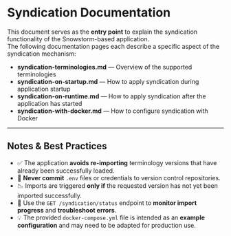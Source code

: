 # Syndication Documentation

This document serves as the **entry point** to explain the syndication functionality of the Snowstorm-based application.  
The following documentation pages each describe a specific aspect of the syndication mechanism:

- **syndication-terminologies.md** — Overview of the supported terminologies
- **syndication-on-startup.md** — How to apply syndication during application startup
- **syndication-on-runtime.md** — How to apply syndication after the application has started
- **syndication-with-docker.md** — How to configure syndication with Docker

---

## Notes & Best Practices

- ✅ The application **avoids re-importing** terminology versions that have already been successfully loaded.
- 🔐 **Never commit** `.env` files or credentials to version control repositories.
- 📉 Imports are triggered **only if** the requested version has not yet been imported successfully.
- 🔎 Use the `GET /syndication/status` endpoint to **monitor import progress** and **troubleshoot errors**.
- 💡 The provided `docker-compose.yml` file is intended as an **example configuration** and may need to be adapted for production use.

